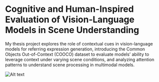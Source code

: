 # Cognitive and Human-Inspired Evaluation of Vision-Language Models in Scene Understanding

My thesis project explores the role of contextual cues in vision-language models for referring expression generation, introducing the Common Objects Out-of-Context (COOCO) dataset to evaluate models’ ability to leverage context under varying scene conditions, and analyzing attention patterns to understand scene processing in multimodal models.


![Alt text](my_thesis/coco.png)
